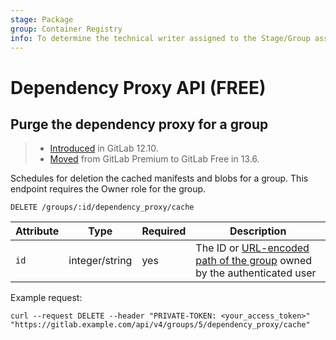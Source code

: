 ```yaml
---
stage: Package
group: Container Registry
info: To determine the technical writer assigned to the Stage/Group associated with this page, see https://about.gitlab.com/handbook/product/ux/technical-writing/#assignments
---
```


# Dependency Proxy API **(FREE)**

## Purge the dependency proxy for a group

> - [Introduced](https://gitlab.com/gitlab-org/gitlab/-/issues/11631) in GitLab 12.10.
> - [Moved](https://gitlab.com/gitlab-org/gitlab/-/issues/273655) from GitLab Premium to GitLab Free in 13.6.

Schedules for deletion the cached manifests and blobs for a group. This endpoint requires the
Owner role for the group.

```plaintext
DELETE /groups/:id/dependency_proxy/cache
```

| Attribute | Type | Required | Description |
| --------- | ---- | -------- | ----------- |
| `id`      | integer/string | yes | The ID or [URL-encoded path of the group](index.md#namespaced-path-encoding) owned by the authenticated user |

Example request:

```shell
curl --request DELETE --header "PRIVATE-TOKEN: <your_access_token>" "https://gitlab.example.com/api/v4/groups/5/dependency_proxy/cache"
```
